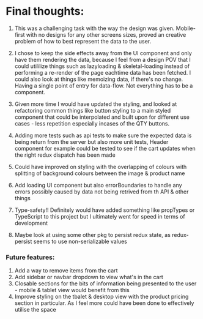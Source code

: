 # Final thoughts:

1. This was a challenging task with the way the design was given. Mobile-first with no designs for any other screens sizes, proved an creative problem of how to best represent the data to the user.

2. I chose to keep the side effects away from the UI component and only have them rendering the data, because I feel from a design POV that I could utililize things such as lazyloading & skeletal-loading instead of performing a re-render of the page eachtime data has been fetched. I could also look at things like memoizing data, if there's no change. Having a single point of entry for data-flow. Not everything has to be a component.

3. Given more time I would have updated the styling, and looked at refactoring common things like button styling to a main styled component that could be interpolated and built upon for different use cases - less repetition especially incases of the QTY buttons.

4. Adding more tests such as api tests to make sure the expected data is being return from the server but also more unit tests, Header component for example could be tested to see if the cart updates when the right redux dispatch has been made

5. Could have improved on styling with the overlapping of colours with splitting of background colours between the image & product name

6. Add loading UI component but also errorBoundaries to handle any errors possibly caused by data not being retrived from th API & other things

7. Type-safety!! Definitely would have added something like propTypes or TypeScript to this project but I ultimately went for speed in terms of development

8. Maybe look at using some other pkg to persist redux state, as redux-persist seems to use non-serializable values

### Future features:

1. Add a way to remove items from the cart
2. Add sidebar or navbar dropdown to view what's in the cart
3. Closable sections for the bits of information being presented to the user - mobile & tablet view would benefit from this
4. Improve styling on the tbalet & desktop view with the product pricing section in particular. As I feel more could have been done to effectively utilise the space